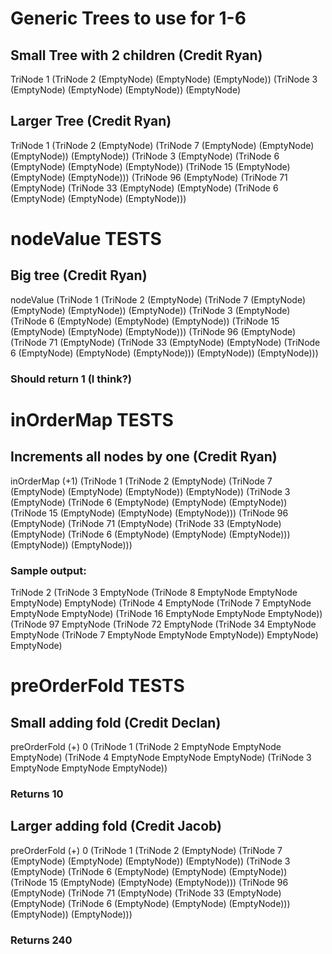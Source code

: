 # Generic Trees to use for 1-6 #

## Small Tree with 2 children (Credit Ryan)
TriNode 1 (TriNode 2 (EmptyNode) (EmptyNode) (EmptyNode)) (TriNode 3 (EmptyNode) (EmptyNode) (EmptyNode)) (EmptyNode)

## Larger Tree  (Credit Ryan) 
TriNode 1 (TriNode 2 (EmptyNode) (TriNode 7 (EmptyNode) (EmptyNode) (EmptyNode)) (EmptyNode)) (TriNode 3 (EmptyNode) (TriNode 6 (EmptyNode) (EmptyNode) (EmptyNode)) (TriNode 15 (EmptyNode) (EmptyNode) (EmptyNode))) (TriNode 96 (EmptyNode) (TriNode 71 (EmptyNode) (TriNode 33 (EmptyNode) (EmptyNode) (TriNode 6 (EmptyNode) (EmptyNode) (EmptyNode)))



# nodeValue TESTS #


## Big tree (Credit Ryan) 
nodeValue (TriNode 1 (TriNode 2 (EmptyNode) (TriNode 7 (EmptyNode) (EmptyNode) (EmptyNode)) (EmptyNode)) (TriNode 3 (EmptyNode) (TriNode 6 (EmptyNode) (EmptyNode) (EmptyNode)) (TriNode 15 (EmptyNode) (EmptyNode) (EmptyNode))) (TriNode 96 (EmptyNode) (TriNode 71 (EmptyNode) (TriNode 33 (EmptyNode) (EmptyNode) (TriNode 6 (EmptyNode) (EmptyNode) (EmptyNode))) (EmptyNode)) (EmptyNode)))

### Should return 1 (I think?) 




# inOrderMap TESTS #

## Increments all nodes by one  (Credit Ryan)
inOrderMap (+1) (TriNode 1 (TriNode 2 (EmptyNode) (TriNode 7 (EmptyNode) (EmptyNode) (EmptyNode)) (EmptyNode)) (TriNode 3 (EmptyNode) (TriNode 6 (EmptyNode) (EmptyNode) (EmptyNode)) (TriNode 15 (EmptyNode) (EmptyNode) (EmptyNode))) (TriNode 96 (EmptyNode) (TriNode 71 (EmptyNode) (TriNode 33 (EmptyNode) (EmptyNode) (TriNode 6 (EmptyNode) (EmptyNode) (EmptyNode))) (EmptyNode)) (EmptyNode)))

### Sample output: 
TriNode 2 (TriNode 3 EmptyNode (TriNode 8 EmptyNode EmptyNode EmptyNode) EmptyNode) (TriNode 4 EmptyNode (TriNode 7 EmptyNode EmptyNode EmptyNode) (TriNode 16 EmptyNode EmptyNode EmptyNode)) (TriNode 97 EmptyNode (TriNode 72 EmptyNode (TriNode 34 EmptyNode EmptyNode (TriNode 7 EmptyNode EmptyNode EmptyNode)) EmptyNode) EmptyNode)


# preOrderFold TESTS #

## Small adding fold (Credit Declan) 
preOrderFold (+) 0 (TriNode 1 (TriNode 2 EmptyNode EmptyNode EmptyNode) (TriNode 4 EmptyNode EmptyNode EmptyNode) (TriNode 3 EmptyNode EmptyNode EmptyNode))
### Returns 10 

## Larger adding fold (Credit Jacob) 
preOrderFold (+) 0 (TriNode 1 (TriNode 2 (EmptyNode) (TriNode 7 (EmptyNode) (EmptyNode) (EmptyNode)) (EmptyNode)) (TriNode 3 (EmptyNode) (TriNode 6 (EmptyNode) (EmptyNode) (EmptyNode)) (TriNode 15 (EmptyNode) (EmptyNode) (EmptyNode))) (TriNode 96 (EmptyNode) (TriNode 71 (EmptyNode) (TriNode 33 (EmptyNode) (EmptyNode) (TriNode 6 (EmptyNode) (EmptyNode) (EmptyNode))) (EmptyNode)) (EmptyNode)))
### Returns 240






